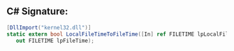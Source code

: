 
## C# Signature:
```cs
[DllImport("kernel32.dll")]
static extern bool LocalFileTimeToFileTime([In] ref FILETIME lpLocalFileTime,
   out FILETIME lpFileTime);
```

